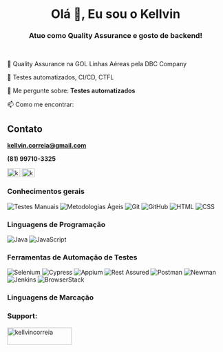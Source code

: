 <h1 align="center">Olá 👋, Eu sou o Kellvin</h1>
<h3 align="center">Atuo como Quality Assurance e gosto de backend!</h3> </br>

🔭 Quality Assurance na GOL Linhas Aéreas pela DBC Company
  
🌱 Testes automatizados, CI/CD, CTFL

💬 Me pergunte sobre: **Testes automatizados**

📫 Como me encontrar:

## Contato

<strong>kellvin.correia@gmail.com</strong> </br>

<strong>(81) 99710-3325</strong>

<p align="left">
<a href="https://linkedin.com/in/kellvin-correia-alves" target="blank"><img align="center" src="https://raw.githubusercontent.com/rahuldkjain/github-profile-readme-generator/master/src/images/icons/Social/linked-in-alt.svg" alt="kellvin-correia-alves" height="20" width="30" /></a>
<a href="https://instagram.com/kellvinca" target="blank"><img align="center" src="https://raw.githubusercontent.com/rahuldkjain/github-profile-readme-generator/master/src/images/icons/Social/instagram.svg" alt="kellvinca" height="20" width="30" /></a>
</p>


### Conhecimentos gerais
![Testes Manuais](https://img.shields.io/badge/Testes%20Manuais-%23E34F26.svg?style=flat&logo=book&logoColor=white)
![Metodologias Ágeis](https://img.shields.io/badge/Metodologias%20Ágeis-%23000000.svg?style=flat&logo=agile&logoColor=white)
![Git](https://img.shields.io/badge/Git-%23F05032.svg?style=flat&logo=git&logoColor=white)
![GitHub](https://img.shields.io/badge/GitHub-%23181717.svg?style=flat&logo=github&logoColor=white)
![HTML](https://img.shields.io/badge/HTML-%23E34F26.svg?style=flat&logo=html5&logoColor=white)
![CSS](https://img.shields.io/badge/CSS-%231572B6.svg?style=flat&logo=css3&logoColor=white)

### Linguagens de Programação
![Java](https://img.shields.io/badge/Java-%23ED8B00.svg?style=flat&logo=java&logoColor=white)
![JavaScript](https://img.shields.io/badge/JavaScript-%23F7DF1E.svg?style=flat&logo=javascript&logoColor=black)

### Ferramentas de Automação de Testes
![Selenium](https://img.shields.io/badge/Selenium-%2343B02A.svg?style=flat&logo=selenium&logoColor=white)
![Cypress](https://img.shields.io/badge/Cypress-%2317202C.svg?style=flat&logo=cypress&logoColor=white)
![Appium](https://img.shields.io/badge/Appium-%23689F63.svg?style=flat&logo=appium&logoColor=white)
![Rest Assured](https://img.shields.io/badge/Rest%20Assured-%23000000.svg?style=flat&logo=rest-assured&logoColor=white)
![Postman](https://img.shields.io/badge/Postman-%23FF6C37.svg?style=flat&logo=postman&logoColor=white)
![Newman](https://img.shields.io/badge/Newman-%23000000.svg?style=flat&logo=newman&logoColor=white)
![Jenkins](https://img.shields.io/badge/Jenkins-%23D24939.svg?style=flat&logo=jenkins&logoColor=white)
![BrowserStack](https://img.shields.io/badge/BrowserStack-%23FF7102.svg?style=flat&logo=browserstack&logoColor=white)


### Linguagens de Marcação



<h3 align="left">Support:</h3>
<p><a href="https://www.buymeacoffee.com/kellvincorreia"> <img align="left" src="https://cdn.buymeacoffee.com/buttons/v2/default-yellow.png" height="40" width="150" alt="kellvincorreia" /></a></p><br><br>
